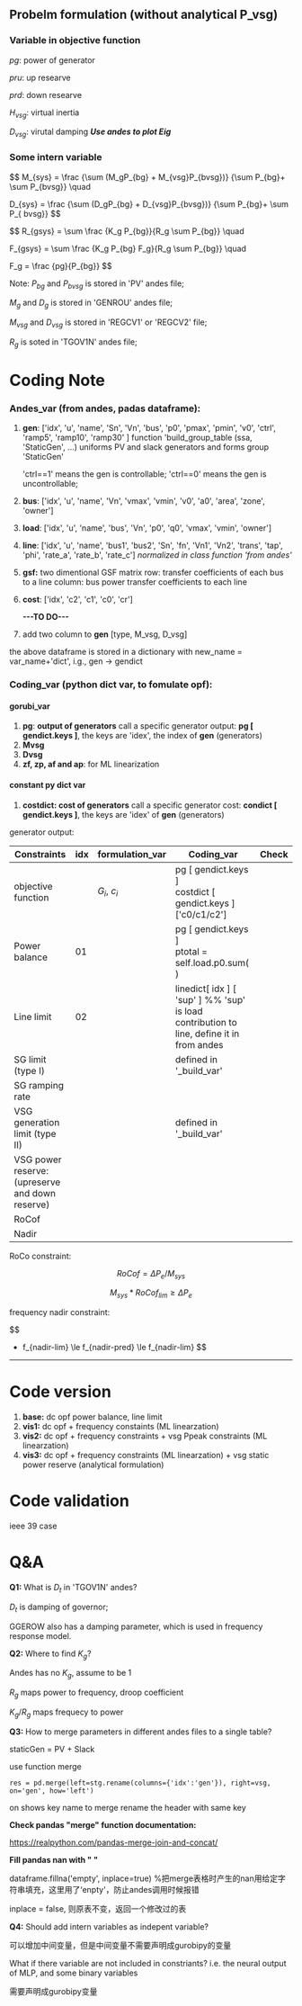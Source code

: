 ## Probelm formulation (without analytical P_vsg)

### Variable in objective function

$pg$: power of generator

$pru$: up researve

$prd$: down researve

$H_{vsg}$: virtual inertia

$D_{vsg}$: virutal damping      ***Use andes to plot Eig***

### Some intern variable

$$
M_{sys} = \frac {\sum (M_gP_{bg} + M_{vsg}P_{bvsg})}
{\sum P_{bg}+ \sum P_{bvsg}} \quad

D_{sys} = \frac {\sum (D_gP_{bg} + D_{vsg}P_{bvsg})}
{\sum P_{bg}+ \sum P_{ bvsg}}
$$

$$
R_{gsys} = \sum \frac {K_g P_{bg}}{R_g \sum P_{bg}} \quad

F_{gsys} = \sum \frac {K_g P_{bg} F_g}{R_g \sum P_{bg}} \quad

F_g = \frac {pg}{P_{bg}}
$$

Note:
$P_{bg}$ and $P_{bvsg}$ is stored in 'PV' andes file;

$M_g$ and $D_g$ is stored in 'GENROU' andes file;

$M_{vsg}$ and $D_{vsg}$ is stored in 'REGCV1' or 'REGCV2' file;

$R_g$ is soted in 'TGOV1N' andes file;

# Coding Note

### **Andes_var (from andes, padas dataframe):**

1) **gen**: ['idx', 'u', 'name', 'Sn', 'Vn', 'bus', 'p0', 'pmax', 'pmin', 'v0', 'ctrl', 'ramp5', 'ramp10', 'ramp30' ]
   function 'build_group_table (ssa, 'StaticGen', ...) uniforms PV and slack generators and forms group 'StaticGen'

   'ctrl==1' means the gen is controllable; 'ctrl==0' means the gen is uncontrollable;
2) **bus**: ['idx', 'u', 'name', 'Vn', 'vmax', 'vmin', 'v0', 'a0', 'area', 'zone', 'owner']
3) **load**: ['idx', 'u', 'name', 'bus', 'Vn', 'p0', 'q0', 'vmax', 'vmin', 'owner']
4) **line**: ['idx', 'u', 'name', 'bus1', 'bus2', 'Sn', 'fn', 'Vn1', 'Vn2', 'trans', 'tap', 'phi', 'rate_a', 'rate_b', 'rate_c']       *normalized in class function 'from andes'*
5) **gsf:** two dimentional GSF matrix
   row: transfer coefficients of each bus to a line
   column: bus power transfer coefficients to each line
6) **cost**: ['idx', 'c2', 'c1', 'c0', 'cr']

   **---TO DO---**
7) add two column to **gen** [type, M_vsg, D_vsg]

the above dataframe is stored in a dictionary with new_name = var_name+'dict', i.g., gen → gendict

### **Coding_var (python dict var, to fomulate opf):**

#### **gorubi_var**

1. **pg**: **output of generators**
   call a specific generator output: **pg [ gendict.keys ]**, the keys are 'idex', the index of **gen** (generators)
2. **Mvsg**
3. **Dvsg**
4. **zf, zp, af and ap**: for ML linearization

#### constant py dict var

1. **costdict: cost of generators**
   call a specific generator cost: **condict [ gendict.keys ]**, the keys are 'idex' of **gen** (generators)

generator output:

| Constraints                                     | idx | formulation_var  | Coding_var                                                                                | Check |
| ----------------------------------------------- | --- | ---------------- | ----------------------------------------------------------------------------------------- | ----- |
| objective function                              |     | $G_i$, $c_i$ | pg [ gendict.keys ]<br />costdict [ gendict.keys ] ['c0/c1/c2']                           |       |
| Power balance                                   | 01  |                  | pg [ gendict.keys ]<br />ptotal = self.load.p0.sum( )                                     |       |
| Line limit                                      | 02  |                  | linedict[ idx ] [ 'sup' ]  %% 'sup' is load contribution to line, define it in from andes |       |
| SG limit (type I)                               |     |                  | defined in '_build_var'                                                                   |       |
| SG ramping rate                                 |     |                  |                                                                                           |       |
| VSG generation limit (type II)                  |     |                  | defined in '_build_var'                                                                   |       |
| VSG power reserve: (upreserve and down reserve) |     |                  |                                                                                           |       |
| RoCof                                           |     |                  |                                                                                           |       |
| Nadir                                           |     |                  |                                                                                           |       |

RoCo constraint:

$$
RoCof= \Delta P_e / M_{sys}
$$

$$
M_{sys} * RoCof_{lim} \ge \Delta P_e
$$

frequency nadir constraint:

$$
- f_{nadir-lim} \le f_{nadir-pred} \le f_{nadir-lim}
$$

---

# Code version

1) **base:** dc opf
   power balance, line limit
2) **vis1:** dc opf + frequency constaints (ML linearzation)
3) **vis2:** dc opf + frequency constraints + vsg Ppeak constraints (ML linearzation)
4) **vis3:** dc opf + frequency constraints (ML linearzation) + vsg static power reserve (analytical formulation)

# Code validation

ieee 39 case


# Q&A

**Q1:** What is $D_t$ in 'TGOV1N' andes?

$D_t$ is damping of governor;

GGEROW also has a damping parameter, which is used in frequency response model.

**Q2:** Where to find $K_g$?

Andes has no $K_g$, assume to be 1

$R_g$ maps power to frequency, droop coefficient

$K_g/R_g$ maps frequecy to power

**Q3:** How to merge parameters in different andes files to a single table?

staticGen = PV + Slack

use function merge

```
res = pd.merge(left=stg.rename(columns={'idx':'gen'}), right=vsg, on='gen', how='left')
```

on shows key name to merge
rename the header with same key

**Check pandas "merge" function documentation:**

https://realpython.com/pandas-merge-join-and-concat/

**Fill pandas nan with " "**

dataframe.fillna('empty', inplace=true)   %把merge表格时产生的nan用给定字符串填充，这里用了‘enpty'，防止andes调用时候报错

inplace = false, 则原表不变，返回一个修改过的表

**Q4:** Should add intern variables as indepent variable?

可以增加中间变量，但是中间变量不需要声明成gurobipy的变量

What if there variable are not included in constriants? i.e. the neural output of MLP, and some binary variables

需要声明成gurobipy变量
